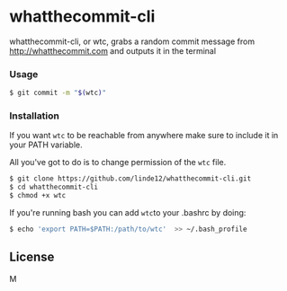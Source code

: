 # whatthecommit-cli

whatthecommit-cli, or wtc, grabs a random commit message from http://whatthecommit.com and outputs it in the terminal

### Usage

```sh
$ git commit -m "$(wtc)"
```

### Installation
If you want `wtc` to be reachable from anywhere make sure to include it in your PATH variable.

All you've got to do is to change permission of the `wtc` file.

```sh
$ git clone https://github.com/linde12/whatthecommit-cli.git
$ cd whatthecommit-cli
$ chmod +x wtc
```

If you're running bash you can add `wtc`to your .bashrc by doing:

```sh
$ echo 'export PATH=$PATH:/path/to/wtc'  >> ~/.bash_profile
```
License
----

M
